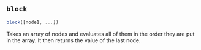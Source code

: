 
## `block`

```js
block([node1, ...])
```

Takes an array of nodes and evaluates all of them in the order they are put in the array. It then returns the value of the last node.
